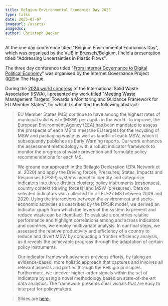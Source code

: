 ```yaml
---
title: Belgium Environmental Economics Day 2025
type: talks
date: 2025-02-07
imageurl: /assets/
imagedsc:    
author: Christoph Becker
---
```



At the one day conference titled "Belgium Environmental Economics Day", which was organised by the VUB in Brussels/Belgium, I held a presentation titled "Addressing Uncertainties in Plastic Flows".

The three day conference titled "[From Internet Governance to Digital Political Economy](https://www.internetgovernance.org/events/from-internet-governance-to-digital-political-economy/)" was organised
by the Internet Governance Project ([IGP](https://www.internetgovernance.org/))in The Hague.

During the [2024 world congress](https://iswa2024.org/) of the International Solid Waste Association (ISWA),
I presented my work titled "Meeting Waste Management Targets: Towards a Monitoring and Guidance Framework for EU Member States", for which I submitted the following abstract:

> EU Member States (MS) continue to have among the highest rates of municipal solid waste (MSW) per capita in the world. To improve, the European Environment Agency (EEA) has been mandated to assess the prospects of each MS to meet the EU targets for the recycling of MSW and packaging waste as well as landfill of each MSW, which it subsequently publishes as Early Warning reports. Our work enhances the assessment methodology with a robust indicator framework to monitor the progress of waste prevention and formulate policy recommendations for each MS.
> 
> We ground our approach in the Bellagio Declaration (EPA Network et al. 2020) and apply the Driving forces, Pressures, States, Impacts and Responses (DPSIR) systems model to identify and categorize indicators into three distinct clusters: policy instruments (responses), country context (driving forces), and MSW (pressures). Data on selected indicators was collected for all EU-27 MS between 2009 and 2020. Using the interactions between the environment and socio-economic activities as described by the DPSIR model, we derived an indicator graph from which the levers of the system to prevent and reduce waste can be identified. To evaluate a countries relative performance and highlight correlations among and across indicators and countries, we employ multivariate analysis. In our final steps, we assessed the relative productivity and efficiency of a country to reduce and divert MSW by conducting a frontier efficiency analysis, as it reveals the achievable progress through the adaptation of certain policy instruments.
> 
> Our indicator framework advances previous efforts, by taking an evidence-based, more holistic approach that captures and involves all relevant aspects and parties through the Bellagio principles. Furthermore, we uncover higher-order signals within the set of indicators by using a novel methodology based on state-of-the-art data analytics. The framework presents clear visuals that are easy to interpret for policymakers.

> Slides are [here](/assets/talks/talks_BEED25.pdf).
